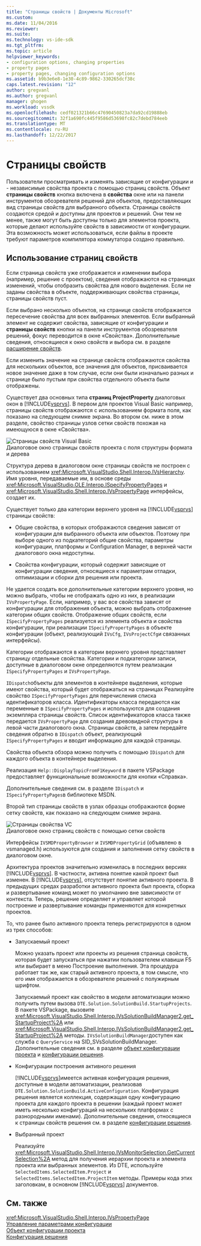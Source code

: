 ```yaml
---
title: "Страницы свойств | Документы Microsoft"
ms.custom: 
ms.date: 11/04/2016
ms.reviewer: 
ms.suite: 
ms.technology: vs-ide-sdk
ms.tgt_pltfrm: 
ms.topic: article
helpviewer_keywords:
- configuration options, changing properties
- property pages
- property pages, changing configuration options
ms.assetid: b9b3e6e8-1e30-4c89-9862-330265dcf38c
caps.latest.revision: "12"
author: gregvanl
ms.author: gregvanl
manager: ghogen
ms.workload: vssdk
ms.openlocfilehash: cedf021321b66c47690450823a7da92cd19888eb
ms.sourcegitcommit: 32f1a690fc445f9586d53698fc82c7debd784eeb
ms.translationtype: MT
ms.contentlocale: ru-RU
ms.lasthandoff: 12/22/2017
---
```

# <a name="property-pages"></a>Страницы свойств
Пользователи просматривать и изменять зависящие от конфигурации и - независимые свойства проекта с помощью страниц свойств. Объект **страницы свойств** кнопка включена в **свойства** окне или на панели инструментов обозревателя решений для объектов, предоставляющих вид страницы свойств для выбранного объекта. Страницы свойств создаются средой и доступны для проектов и решений. Они тем не менее, также могут быть доступны только для элементов проекта, которые делают используйте свойств в зависимости от конфигурации. Эта возможность может использоваться, если файлы в проекте требуют параметров компилятора коммутатора создано правильно.  
  
## <a name="using-property-pages"></a>Использование страниц свойств  
 Если страница свойств уже отображается и изменении выбора (например, решение с проектом), сведения отображаются на страницах изменений, чтобы отобразить свойства для нового выделения. Если не заданы свойства в объекте, поддерживающих свойства страницы, страницы свойств пуст.  
  
 Если выбрано несколько объектов, на странице свойств отображается пересечение свойства для всех выбранных элементов. Если выбранный элемент не содержит свойства, зависящие от конфигурации и **страницы свойств** кнопки на панели инструментов обозревателя решений, фокус переводится в окне «Свойства». Дополнительные сведения, относящиеся к окно свойств и выбора см. в разделе [расширение свойств](../../extensibility/internals/extending-properties.md).  
  
 Если изменить значение на странице свойств отображаются свойства для нескольких объектов, все значения для объектов, присваивается новое значение даже в том случае, если они были изначально разных и странице было пустым при свойства отдельного объекта были отображены.  
  
 Существует два основных типа **страниц ProjectProperty** диалоговых окон в [!INCLUDE[vsprvs](../../code-quality/includes/vsprvs_md.md)]. В первом для проектов Visual Basic например, страницы свойств отображаются с использованием формата поля, как показано на следующем снимке экрана. Во втором см. ниже в этом разделе, свойство страницы узлов сетки свойств похожая на имеющуюся в окне «Свойства».  
  
 ![Страницы свойств Visual Basic](../../extensibility/internals/media/vsvbproppages.gif "vsVBPropPages")  
Диалоговое окно страницы свойств проекта с поля структуры формата и дерева  
  
 Структура дерева в диалоговом окне страницы свойств не построен с использованием <xref:Microsoft.VisualStudio.Shell.Interop.IVsHierarchy>. Имя уровня, передаваемые им, в основе среды <xref:Microsoft.VisualStudio.OLE.Interop.ISpecifyPropertyPages> и <xref:Microsoft.VisualStudio.Shell.Interop.IVsPropertyPage> интерфейсы, создает их.  
  
 Существует только два категории верхнего уровня на [!INCLUDE[vsprvs](../../code-quality/includes/vsprvs_md.md)] страницы свойств:  
  
-   Общие свойства, в которых отображаются сведения зависят от конфигурации для выбранного объекта или объектов. Поэтому при выборе одного из подкатегорий общие свойства, параметры конфигурации, платформы и Configuration Manager, в верхней части диалогового окна недоступны.  
  
-   Свойства конфигурации, который содержит зависящие от конфигурации сведения, относящиеся к параметрам отладки, оптимизации и сборки для решения или проекта.  
  
 Не удается создать все дополнительные категории верхнего уровня, но можно выбрать, чтобы не отображать одно из них, в реализации `IVsPropertyPage`. Если, например, у вас все свойства зависят от конфигурации для отображения объекта, можно выбрать отображение категории общих свойств. Отображение общих свойств, если `ISpecifyPropertyPages` реализуется из элемента объекта и свойства конфигурации, при реализации `ISpecifyPropertyPages` в объекте конфигурации (объект, реализующий `IVsCfg`, `IVsProjectCfg`и связанных интерфейсы).  
  
 Категории отображаются в категории верхнего уровня представляет страницу отдельные свойства. Категории и подкатегории записи, доступные в диалоговом окне определяются путем реализации `ISpecifyPropertyPages` и `IVsPropertyPage`.  
  
 `IDispatch`объекты для элементов в контейнере выделения, которые имеют свойства, который будет отображаться на страницах Реализуйте свойство `ISpecifyPropertyPages` для перечисления списка идентификаторов класса. Идентификаторы класса передаются как переменные в `ISpecifyPropertyPages` и используются для создания экземпляра страницы свойств. Список идентификаторов класса также передается `IVsPropertyPage` для создания древовидной структуры в левой части диалогового окна. Страницы свойств, а затем передайте сведения обратно в `IDispatch` объект, реализующий `ISpecifyPropertyPages` и вводит информацию для каждой страницы.  
  
 Свойства объекта обзора можно получить с помощью `IDispatch` для каждого объекта в контейнере выделения.  
  
 Реализация `Help::DisplayTopicFromF1Keyword` в пакете VSPackage предоставляет функциональные возможности для кнопки «Справка».  
  
 Дополнительные сведения см. в разделе `IDispatch` и `ISpecifyPropertyPages`в библиотеке MSDN.  
  
 Второй тип страницы свойств в узлах образцы отображаются форме сетку свойств, как показано на следующем снимке экрана.  
  
 ![Страницы свойства VC](../../extensibility/internals/media/vsvcproppages.gif "vsVCPropPages")  
Диалоговое окно страниц свойств с помощью сетки свойств  
  
 Интерфейсы `IVSMDPropertyBrowser` и `IVSMDPropertyGrid` (объявлено в vsmanaged.h) используются для создания и заполнения сетку свойств в диалоговом окне.  
  
 Архитектура проектов значительно изменилась в последних версиях [!INCLUDE[vsprvs](../../code-quality/includes/vsprvs_md.md)]. В частности, активна понятие какой проект был изменен. В [!INCLUDE[vsprvs](../../code-quality/includes/vsprvs_md.md)], отсутствует понятие активного проекта. В предыдущих средах разработки активного проекта был проекта, сборка и развертывание команд может по умолчанию вне зависимости от контекста. Теперь, решение определяет и управляет которой построение и развертывание команды применяются для конкретных проектов.  
  
 То, что ранее было активного проекта теперь регистрируются в одном из трех способов:  
  
-   Запускаемый проект  
  
     Можно указать проект или проекты из решения страница свойств, которая будет запускаться при нажатии пользователем клавиши F5 или выбирает в меню Построение выполнения. Эта процедура работает так же, как старый активного проекта, в том смысле, что его имя отображается в обозревателе решений с полужирным шрифтом.  
  
     Запускаемый проект как свойство в модели автоматизации можно получить путем вызова `DTE.Solution.SolutionBuild.StartupProjects`. В пакете VSPackage, вызовите <xref:Microsoft.VisualStudio.Shell.Interop.IVsSolutionBuildManager2.get_StartupProject%2A> или <xref:Microsoft.VisualStudio.Shell.Interop.IVsSolutionBuildManager2.get_StartupProject%2A> методы. `IVsSolutionBuildManager`доступен как служба с `QueryService` на SID_SVsSolutionBuildManager. Дополнительные сведения см. в разделе [объект конфигурации проекта](../../extensibility/internals/project-configuration-object.md) и [конфигурации решения](../../extensibility/internals/solution-configuration.md).  
  
-   Конфигурации построения активного решения  
  
     [!INCLUDE[vsprvs](../../code-quality/includes/vsprvs_md.md)]имеется активная конфигурация решения, доступные в модели автоматизации, реализовав `DTE.Solution.SolutionBuild.ActiveConfiguration`. Конфигурация решения является коллекция, содержащая одну конфигурацию проекта для каждого проекта в решении (каждый проект может иметь несколько конфигураций на нескольких платформах с разнородными именами). Дополнительные сведения, относящиеся к страницы свойств решения см. в разделе [конфигурации решения](../../extensibility/internals/solution-configuration.md).  
  
-   Выбранный проект  
  
     Реализуйте <xref:Microsoft.VisualStudio.Shell.Interop.IVsMonitorSelection.GetCurrentSelection%2A> метод для получения иерархии проекта и элемента проекта или выбранных элементов. Из DTE, используйте `SelectedItems.SelectedItem.Project` и `SelectedItems.SelectedItem.ProjectItem` методы. Примеры кода этих заголовкам, в основном [!INCLUDE[vsprvs](../../code-quality/includes/vsprvs_md.md)] документов.  
  
## <a name="see-also"></a>См. также  
 <xref:Microsoft.VisualStudio.Shell.Interop.IVsPropertyPage>   
 [Управление параметрами конфигурации](../../extensibility/internals/managing-configuration-options.md)   
 [Объект конфигурации проекта](../../extensibility/internals/project-configuration-object.md)   
 [Конфигурация решения](../../extensibility/internals/solution-configuration.md)